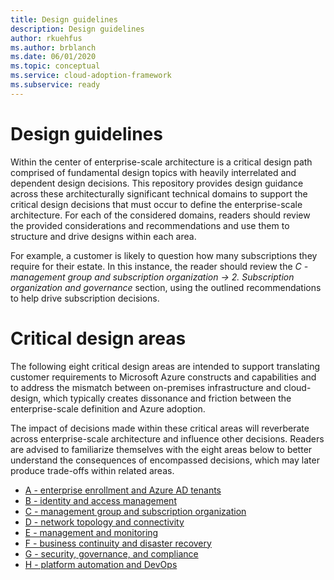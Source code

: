 ```yaml
---
title: Design guidelines
description: Design guidelines
author: rkuehfus
ms.author: brblanch
ms.date: 06/01/2020
ms.topic: conceptual
ms.service: cloud-adoption-framework
ms.subservice: ready
---
```


# Design guidelines

Within the center of enterprise-scale architecture is a critical design path comprised of fundamental design topics with heavily interrelated and dependent design decisions. This repository provides design guidance across these architecturally significant technical domains to support the critical design decisions that must occur to define the enterprise-scale architecture. For each of the considered domains, readers should review the provided considerations and recommendations and use them to structure and drive designs within each area.

For example, a customer is likely to question how many subscriptions they require for their estate. In this instance, the reader should review the *C - management group and subscription organization -&gt; 2. Subscription organization and governance* section, using the outlined recommendations to help drive subscription decisions.

# Critical design areas

The following eight critical design areas are intended to support translating customer requirements to Microsoft Azure constructs and capabilities and to address the mismatch between on-premises infrastructure and cloud-design, which typically creates dissonance and friction between the enterprise-scale definition and Azure adoption.

The impact of decisions made within these critical areas will reverberate across enterprise-scale architecture and influence other decisions. Readers are advised to familiarize themselves with the eight areas below to better understand the consequences of encompassed decisions, which may later produce trade-offs within related areas.

- [A - enterprise enrollment and Azure AD tenants](./Enterprise-Enrollment-and-Azure-AD-Tenants.md)
- [B - identity and access management](./Identity-and-Access-Management.md)
- [C - management group and subscription organization](./Management-Group-and-Subscription-Organization.md)
- [D - network topology and connectivity](./Network-Topology-and-Connectivity.md)
- [E - management and monitoring](./Management-and-Monitoring.md)
- [F - business continuity and disaster recovery](./Business-Continuity-and-Disaster-Recovery.md)
- [G - security, governance, and compliance](./Security-Governance-and-Compliance.md)
- [H - platform automation and DevOps](./Platform-Automation-and-DevOps.md)
